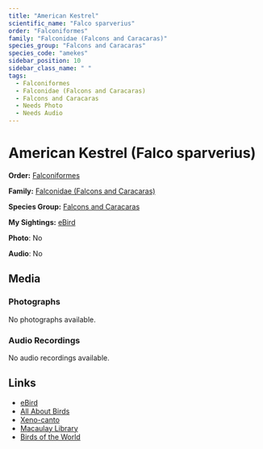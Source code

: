 ```yaml
---
title: "American Kestrel"
scientific_name: "Falco sparverius"
order: "Falconiformes"
family: "Falconidae (Falcons and Caracaras)"
species_group: "Falcons and Caracaras"
species_code: "amekes"
sidebar_position: 10
sidebar_class_name: " "
tags: 
  - Falconiformes
  - Falconidae (Falcons and Caracaras)
  - Falcons and Caracaras
  - Needs Photo
  - Needs Audio
---
```


# American Kestrel (Falco sparverius)

**Order:** [Falconiformes](/tags/falconiformes)

**Family:** [Falconidae (Falcons and Caracaras)](/tags/falconidae-falcons-and-caracaras)

**Species Group:** [Falcons and Caracaras](/tags/falcons-and-caracaras)

**My Sightings:** [eBird](https://ebird.org/lifelist?r=world&time=life&spp=amekes)

**Photo**: No 

**Audio**: No

## Media
### Photographs
No photographs available.

### Audio Recordings
No audio recordings available.

## Links
* [eBird](https://ebird.org/species/amekes) 
* [All About Birds](https://www.allaboutbirds.org/guide/amekes) 
* [Xeno-canto](https://www.xeno-canto.org/species/falco-sparverius) 
* [Macaulay Library](https://search.macaulaylibrary.org/catalog?taxonCode=amekes&sort=rating_rank_desc)
* [Birds of the World](https://birdsoftheworld.org/bow/species/amekes)
